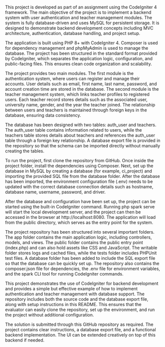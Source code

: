 This project is developed as part of an assignment using the CodeIgniter 4 framework. The main objective of the project is to implement a backend system with user authentication and teacher management modules. The system is fully database-driven and uses MySQL for persistent storage. It is designed to demonstrate backend development concepts including MVC architecture, authentication, database handling, and project setup.

The application is built using PHP 8+ with CodeIgniter 4. Composer is used for dependency management and phpMyAdmin is used to manage the database. The project has been structured in the standard format provided by CodeIgniter, which separates the application logic, configuration, and public-facing files. This ensures clean code organization and scalability.

The project provides two main modules. The first module is the authentication system, where users can register and manage their accounts. User details such as email, first name, last name, password, and account creation time are stored in the database. The second module is the teacher management system, which links teacher profiles to registered users. Each teacher record stores details such as the associated user, university name, gender, and the year the teacher joined. The relationship between users and teachers is maintained through foreign keys in the database, ensuring data consistency.

The database has been designed with two tables: auth_user and teachers. The auth_user table contains information related to users, while the teachers table stores details about teachers and references the auth_user table through a foreign key relationship. A database export file is provided in the repository so that the schema can be imported directly without manually creating the tables.

To run the project, first clone the repository from GitHub. Once inside the project folder, install the dependencies using Composer. Next, set up the database in MySQL by creating a database (for example, ci_project) and importing the provided SQL file from the database folder. After the database has been imported, the environment configuration file (.env) needs to be updated with the correct database connection details such as hostname, database name, username, password, and driver.

After the database and configuration have been set up, the project can be started using the built-in CodeIgniter command. Running php spark serve will start the local development server, and the project can then be accessed in the browser at http://localhost:8080. The application will load from the public directory, which serves as the entry point for the system.

The project repository has been structured into several important folders. The app folder contains the main application logic, including controllers, models, and views. The public folder contains the public entry point (index.php) and can also hold assets like CSS and JavaScript. The writable folder stores logs and cached files, while the tests folder includes PHPUnit test files. A database folder has been added to include the SQL export file so that the database can be quickly set up. The repository also contains the composer.json file for dependencies, the .env file for environment variables, and the spark CLI tool for running CodeIgniter commands.

This project demonstrates the use of CodeIgniter for backend development and provides a simple but effective example of how to implement authentication and teacher management with database support. The repository includes both the source code and the database export file, along with setup instructions in this README. This ensures that the evaluator can easily clone the repository, set up the environment, and run the project without additional configuration.

The solution is submitted through this GitHub repository as required. The project contains clear instructions, a database export file, and a functional backend implementation. The UI can be extended creatively on top of this backend if needed.
